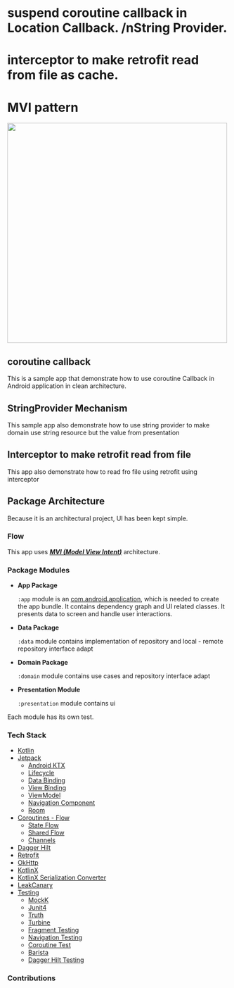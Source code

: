 # suspend coroutine callback in Location Callback. /nString Provider.
# interceptor to make retrofit read from file as cache.
# MVI pattern
<img src="https://miro.medium.com/v2/resize:fit:1400/1*WKCrQxvpb0_fAr3kSk6Jxw.jpeg" width="500">


## coroutine callback
This is a sample app that demonstrate how to use coroutine Callback in Android application in clean architecture.



## StringProvider Mechanism
This sample app also  demonstrate how to use string provider to make domain use string resource but the value from presentation



## Interceptor to make retrofit read from file 
This app also  demonstrate how to read fro file using retrofit using interceptor



## Package Architecture 
Because it is an architectural project, UI has been kept simple.

### Flow 
This app uses [_**MVI (Model View Intent)**_](https://proandroiddev.com/mvi-architecture-with-kotlin-flows-and-channels-d36820b2028d) architecture.
 

### Package Modules

- **App Package**

  `:app` module is an [com.android.application](https://developer.android.com/studio/projects/android-library), which is needed to create the app bundle. It contains dependency graph and UI related classes. It presents data to screen and handle user interactions.

- **Data Package**

  `:data` module contains implementation of repository and local - remote repository interface adapt
  
- **Domain Package**

  `:domain` module contains use cases and repository interface adapt
	  
 - **Presentation Module**
 
	  `:presentation` module contains ui 

Each module has its own test.

### Tech Stack
- [Kotlin](https://kotlinlang.org)
- [Jetpack](https://developer.android.com/jetpack)
	* [Android KTX](https://developer.android.com/kotlin/ktx)
    * [Lifecycle](https://developer.android.com/topic/libraries/architecture/lifecycle)
    * [Data Binding](https://developer.android.com/topic/libraries/data-binding)
    * [View Binding](https://developer.android.com/topic/libraries/view-binding)
    *  [ViewModel](https://developer.android.com/topic/libraries/architecture/viewmodel)
    * [Navigation Component](https://developer.android.com/guide/navigation/navigation-getting-started)
    * [Room](https://developer.android.com/training/data-storage/room)
- [Coroutines - Flow](https://kotlinlang.org/docs/reference/coroutines/flow.html)
  - [State Flow](https://developer.android.com/kotlin/flow/stateflow-and-sharedflow)
  -   [Shared Flow](https://developer.android.com/kotlin/flow/stateflow-and-sharedflow)
  -  [Channels](https://kotlinlang.org/docs/channels.html#channel-basics)
- [Dagger Hilt](https://dagger.dev/hilt/)
- [Retrofit](https://square.github.io/retrofit/)
- [OkHttp](https://github.com/square/okhttp)
- [KotlinX](https://github.com/Kotlin/kotlinx.serialization)
- [KotlinX Serialization Converter](https://github.com/JakeWharton/retrofit2-kotlinx-serialization-converter)
- [LeakCanary](https://square.github.io/leakcanary/)
- [Testing](https://developer.android.com/training/testing/fundamentals)
    *  [MockK](https://mockk.io/)
    * [Junit4](https://junit.org/junit4/)
    * [Truth](https://github.com/google/truth)
    * [Turbine](https://github.com/cashapp/turbine)
    * [Fragment Testing](https://developer.android.com/guide/fragments/test)
    * [Navigation Testing](https://developer.android.com/guide/navigation/navigation-testing)
    * [Coroutine Test](https://kotlin.github.io/kotlinx.coroutines/kotlinx-coroutines-test)
    * [Barista](https://github.com/AdevintaSpain/Barista)
    * [Dagger Hilt Testing](https://developer.android.com/training/dependency-injection/hilt-testing)

### Contributions
